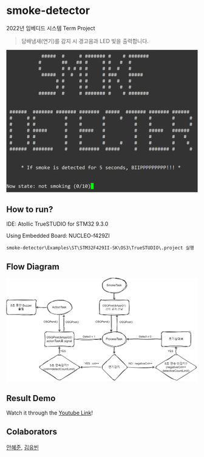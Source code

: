 # smoke-detector
2022년 임베디드 시스템 Term Project

> 담배냄새(연기)를 감지 시 경고음과 LED 빛을 출력합니다.

![image](/images/smoke-detector-userInterface.png)

## How to run?
IDE: Atollic TrueSTUDIO for STM32 9.3.0

Using Embedded Board: NUCLEO-f429ZI

```
smoke-detector\Examples\ST\STM32F429II-SK\OS3\TrueSTUDIO\.project 실행 
```

## Flow Diagram
![flow-image](/images/smoke-detector-DFD.png)

## Result Demo
Watch it through the [Youtube Link](https://www.youtube.com/watch?v=fxReEu6GE9A)!

## Colaborators
 [안혜준](https://github.com/hyejunn), [김유빈](https://github.com/gogumaC)